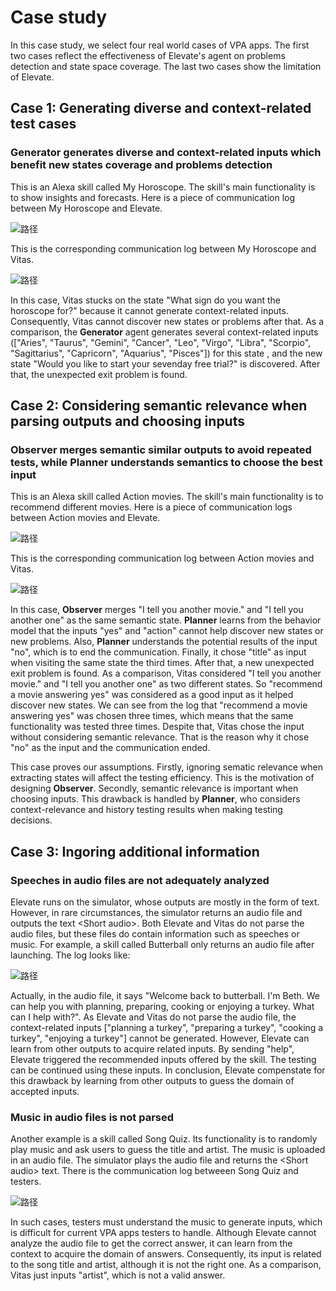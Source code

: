 # Case study
In this case study, we select four real world cases of VPA apps.
The first two cases reflect the effectiveness of Elevate's agent on problems detection and state space coverage.
The last two cases show the limitation of Elevate.

## Case 1: Generating diverse and context-related test cases
### **Generator** generates diverse and context-related inputs which benefit new states coverage and problems detection
This is an Alexa skill called My Horoscope.
The skill's main functionality is to show insights and forecasts.
Here is a piece of communication log between My Horoscope and Elevate.

<!-- ```text
...
Skill: My Horoscope provides your daily horoscope along with insights into love, career, and money. For example, to get the horoscope for Capricorn, say, "Alexa, what is the horoscope for Capricorn?". To change your default sign, say, "Alexa, change my default zodiac sign.". Which zodiac sign your need the horoscope for?
Elevate: alexa, change my default zodiac sign.
Skill: Which zodiac sign do you want to set as default?
Elevate: aries
Skill: Oh an Aries, a beautiful sign for a beautiful soul....Would you like to start your sevenday free trial?
Elevate: yes
Alexa: Sorry, I am unable to fulfill your request on this device. <unexpected exit>
``` -->
![路径](figure/case1_elevate.png)


This is the corresponding communication log between My Horoscope and Vitas.

<!-- ```text
...
Skill: My Horoscope provides your daily horoscope along with insights into love, career, and money. For example, to get the horoscope for Capricorn, say, "Alexa, what is the horoscope for Capricorn?". To change your default sign, say, "Alexa, change my default zodiac sign.". Which zodiac sign your need the horoscope for?
Vitas: change my default zodiac sign.
Skill: Which zodiac sign do you want to set as default?
Vitas: transform
Skill: Sorry. I missed that....What sign do you want the horoscope for?
Vitas: confidence
Skill: Sorry. I missed that....What sign do you want the horoscope for?
Vitas: transform
Skill: Sorry. I missed that....What sign do you want the horoscope for?
Vitas: reinforces
Skill: Sorry. I missed that....What sign do you want the horoscope for?
...
``` -->
![路径](figure/case1_vitas.png)

In this case, Vitas stucks on the state "What sign do you want the horoscope for?" because it cannot generate context-related inputs.
Consequently, Vitas cannot discover new states or problems after that.
As a comparison, the **Generator** agent generates several context-related inputs (["Aries", "Taurus", "Gemini", "Cancer", "Leo", "Virgo", "Libra", "Scorpio", "Sagittarius", "Capricorn", "Aquarius", "Pisces"]) for this state , and the new state "Would you like to start your sevenday free trial?" is discovered.
After that, the unexpected exit problem is found.

## Case 2: Considering semantic relevance when parsing outputs and choosing inputs
### **Observer** merges semantic similar outputs to avoid repeated tests, while **Planner** understands semantics to choose the best input
This is an Alexa skill called Action movies.
The skill's main functionality is to recommend different movies.
Here is a piece of communication logs between Action movies and Elevate.

<!-- ```text
...
Skill: You can ask me to recommend a movie answering yes or no. Do you want me to recommend a movie?
Elevate: yes
Skill: Terminator. I tell you another movie.
Elevate: yes
Skill: Terminator. I tell you another movie.
Elevate: action
Skill: James Bond. I tell you another one.
Elevate: title
Alexa: I missed something. Can you say it again. <unexpected exit>
``` -->
![路径](figure/case2_elevate.png)

This is the corresponding communication log between Action movies and Vitas.

<!-- ```text
...
Skill: You can ask me to recommend a movie answering yes or no. Do you want me to recommend a movie?
Vitas: recommend a movie answering yes
Skill: Black Panther. I tell you another movie.
Vitas: recommend a movie answering yes
Skill: Rambo. I tell you another one.
Vitas: no
Skill: Bye.
<Skill exits normally>

...
Skill: Total Recall. I tell you another movie.
Vitas: recommend a movie answering yes
Skill: Die Hard. I tell you another one.
...
``` -->
![路径](figure/case2_vitas.png)

In this case, **Observer** merges "I tell you another movie." and "I tell you another one" as the same semantic state.
**Planner** learns from the behavior model that the inputs "yes" and "action" cannot help discover new states or new problems.
Also, **Planner** understands the potential results of the input "no", which is to end the communication.
Finally, it chose "title" as input when visiting the same state the third times.
After that, a new unexpected exit problem is found.
As a comparison, Vitas considered "I tell you another movie." and "I tell you another one" as two different states.
So "recommend a movie answering yes" was considered as a good input as it helped discover new states.
We can see from the log that "recommend a movie answering yes" was chosen three times, which means that the same functionality was tested three times.
Despite that, Vitas chose the input without considering semantic relevance.
That is the reason why it chose "no" as the input and the communication ended.

This case proves our assumptions.
Firstly, ignoring sematic relevance when extracting states will affect the testing efficiency.
This is the motivation of designing **Observer**.
Secondly, semantic relevance is important when choosing inputs.
This drawback is handled by **Planner**, who considers context-relevance and history testing results when making testing decisions. 

## Case 3: Ingoring additional information
### Speeches in audio files are not adequately analyzed
Elevate runs on the simulator, whose outputs are mostly in the form of text.
However, in rare circumstances, the simulator returns an audio file and outputs the text <Short audio\>.
Both Elevate and Vitas do not parse the audio files, but these files do contain information such as speeches or music.
For example, a skill called Butterball only returns an audio file after launching.
The log looks like:

<!-- ```text
Elevate: Alexa open butterball
Skill: <Short audio>.
Elevate: help
Skill: Sounds like you want help. There are a few ways to get great Butterball turkey info. You can ask a question at any time, or you can say a topic that you'd like to learn about. Here are some topics to choose from: food allergies, grilling a turkey, or handling the neck and giblets. What would you like to do.
``` -->
![路径](figure/case3.png)

Actually, in the audio file, it says "Welcome back to butterball. I'm Beth. We can help you with planning, preparing, cooking or enjoying a turkey. What can I help with?".
As Elevate and Vitas do not parse the audio file, the context-related inputs ["planning a turkey", "preparing a turkey", "cooking a turkey", "enjoying a turkey"] cannot be generated.
However, Elevate can learn from other outputs to acquire related inputs.
By sending "help", Elevate triggered the recommended inputs offered by the skill.
The testing can be continued using these inputs.
In conclusion, Elevate compenstate for this drawback by learning from other outputs to guess the domain of accepted inputs.


### Music in audio files is not parsed
Another example is a skill called Song Quiz.
Its functionality is to randomly play music and ask users to guess the title and artist.
The music is uploaded in an audio file.
The simulator plays the audio file and returns the <Short audio\> text.
There is the communication log betweeen Song Quiz and testers.

<!-- ```text
Skill: Starting your 60s game.  Your opponent is Sam from Edinburgh.  I'll play 5 short clips. Guess the song title or artist, or you can guess both for bonus points.     Question 1 , for 10 points. Name the song title and artist:.<Short audio>.
Elevate: shape of you by ed sheeran / Vitas: artist
``` -->
![路径](figure/case4.png)

In such cases, testers must understand the music to generate inputs, which is difficult for current VPA apps testers to handle.
Although Elevate cannot analyze the audio file to get the correct answer, it can learn from the context to acquire the domain of answers.
Consequently, its input is related to the song title and artist, although it is not the right one.
As a comparison, Vitas just inputs "artist", which is not a valid answer.